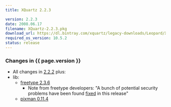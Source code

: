 ```yaml
---
title: XQuartz 2.2.3

version: 2.2.3
date: 2008.06.17
filename: XQuartz-2.2.3.pkg
download_url: https://dl.bintray.com/xquartz/legacy-downloads/Leopard/X11-2.2.3.pkg
required_os_version: 10.5.2
status: release
---
```


### Changes in {{ page.version }} ###
  * All changes in [2.2.2](XQuartz-2.2.2.html) plus:
  * lib:
    * [freetype 2.3.6](http://sourceforge.net/project/shownotes.php?group_id=3157&release_id=605780)
      * Note from freetype developers: "A bunch of potential security problems have been found [fixed](and) in this release"
    * [pixman 0.11.4](http://lists.freedesktop.org/archives/xorg-announce/2008-June/000572.html)

